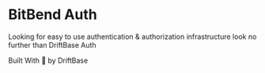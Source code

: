 # BitBend Auth

Looking for easy to use authentication & authorization infrastructure look no further than DriftBase Auth

Built With 💖 by DriftBase
